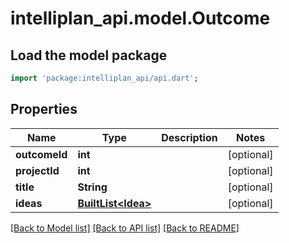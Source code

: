 # intelliplan_api.model.Outcome

## Load the model package
```dart
import 'package:intelliplan_api/api.dart';
```

## Properties
Name | Type | Description | Notes
------------ | ------------- | ------------- | -------------
**outcomeId** | **int** |  | [optional] 
**projectId** | **int** |  | [optional] 
**title** | **String** |  | [optional] 
**ideas** | [**BuiltList&lt;Idea&gt;**](Idea.md) |  | [optional] 

[[Back to Model list]](../README.md#documentation-for-models) [[Back to API list]](../README.md#documentation-for-api-endpoints) [[Back to README]](../README.md)


